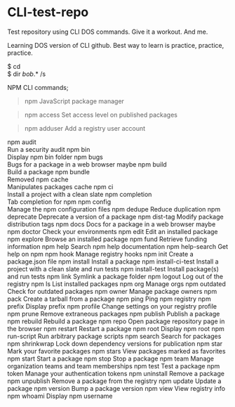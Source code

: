 # CLI-test-repo
Test repository using CLI DOS commands.  Give it a workout. And me.
<!-- a work in progress for CLI dos. -->
Learning DOS version of CLI github.  Best way to learn is practice, practice, practice.

$ cd\
$ dir *bob*.* /s

NPM CLI commands;
> npm
> JavaScript package manager

> npm access
> Set access level on published packages

> npm adduser
> Add a registry user account
> 
npm audit<br>
Run a security audit
npm bin<br>
Display npm bin folder
npm bugs<br>
Bugs for a package in a web browser maybe
npm build<br>
Build a package
npm bundle<br>
Removed
npm cache<br>
Manipulates packages cache
npm ci<br>
Install a project with a clean slate
npm completion<br>
Tab completion for npm
npm config<br>
Manage the npm configuration files
npm dedupe
Reduce duplication
npm deprecate
Deprecate a version of a package
npm dist-tag
Modify package distribution tags
npm docs
Docs for a package in a web browser maybe
npm doctor
Check your environments
npm edit
Edit an installed package
npm explore
Browse an installed package
npm fund
Retrieve funding information
npm help
Search npm help documentation
npm help-search
Get help on npm
npm hook
Manage registry hooks
npm init
Create a package.json file
npm install
Install a package
npm install-ci-test
Install a project with a clean slate and run tests
npm install-test
Install package(s) and run tests
npm link
Symlink a package folder
npm logout
Log out of the registry
npm ls
List installed packages
npm org
Manage orgs
npm outdated
Check for outdated packages
npm owner
Manage package owners
npm pack
Create a tarball from a package
npm ping
Ping npm registry
npm prefix
Display prefix
npm profile
Change settings on your registry profile
npm prune
Remove extraneous packages
npm publish
Publish a package
npm rebuild
Rebuild a package
npm repo
Open package repository page in the browser
npm restart
Restart a package
npm root
Display npm root
npm run-script
Run arbitrary package scripts
npm search
Search for packages
npm shrinkwrap
Lock down dependency versions for publication
npm star
Mark your favorite packages
npm stars
View packages marked as favorites
npm start
Start a package
npm stop
Stop a package
npm team
Manage organization teams and team memberships
npm test
Test a package
npm token
Manage your authentication tokens
npm uninstall
Remove a package
npm unpublish
Remove a package from the registry
npm update
Update a package
npm version
Bump a package version
npm view
View registry info
npm whoami
Display npm username
